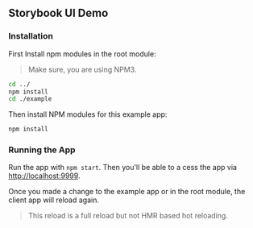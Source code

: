 ## Storybook UI Demo

### Installation

First Install npm modules in the root module:

> Make sure, you are using NPM3.

```bash
cd ../
npm install
cd ./example
```

Then install NPM modules for this example app:

```bash
npm install
```

### Running the App

Run the app with `npm start`. Then you'll be able to a cess the app via <http://localhost:9999>.

Once you made a change to the example app or in the root module, the client app will reload again.

> This reload is a full reload but not HMR based hot reloading.

